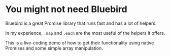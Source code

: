 # You might not need Bluebird

Bluebird is a great Promise library that runs fast and has a lot of helpers. 

In my experience, `.map` and `.each` are the most useful of the helpers it offers.

This is a live-coding demo of how to get their functionality using native Promises
and some simple array manipulation.